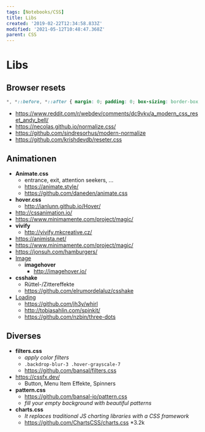 ```yaml
---
tags: [Notebooks/CSS]
title: Libs
created: '2019-02-22T12:34:58.833Z'
modified: '2021-05-12T10:48:47.368Z'
parent: CSS
---
```


# Libs

## Browser resets
```css
*, *::before, *::after { margin: 0; padding: 0; box-sizing: border-box; }
```
- <https://www.reddit.com/r/webdev/comments/dc9vkv/a_modern_css_reset_andy_bell/>
- <https://necolas.github.io/normalize.css/>
- <https://github.com/sindresorhus/modern-normalize>
- <https://github.com/krishdevdb/reseter.css>


## Animationen
- **Animate.css**
  - entrance, exit, attention seekers, ...
  - <https://animate.style/>
  - <https://github.com/daneden/animate.css>
- **hover.css**
  - <http://ianlunn.github.io/Hover/>
- <http://cssanimation.io/>
- <https://www.minimamente.com/project/magic/>
- **vivify**
  - <http://vivify.mkcreative.cz/>
- <https://animista.net/>
- <https://www.minimamente.com/project/magic/>
- <https://jonsuh.com/hamburgers/>
- <u>Image</u>
  - **imagehover**
    - <http://imagehover.io/>
- **csshake**
  - Rüttel-/Zittereffekte
  - <https://github.com/elrumordelaluz/csshake>
- <u>Loading</u>
  - <https://github.com/jh3y/whirl>
  - <http://tobiasahlin.com/spinkit/>
  - <https://github.com/nzbin/three-dots>


## Diverses
- **filters.css**
  - *apply color filters*
  - `.backdrop-blur-3 .hover-grayscale-7`
  - <https://github.com/bansal/filters.css>
- <https://cssfx.dev/>
  - Button, Menu Item Effekte, Spinners
- **pattern.css**
  - <https://github.com/bansal-io/pattern.css>
  - *fill your empty background with beautiful patterns*
- **charts.css**
  - *It replaces traditional JS charting libraries with a CSS framework*
  - <https://github.com/ChartsCSS/charts.css> *3.2k
